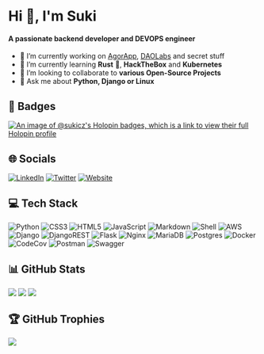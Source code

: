 # Hi 👋, I'm Suki
#### A passionate backend developer and DEVOPS engineer
- 🔭 I’m currently working on [AgorApp](https://agorapp.dev/), [DAOLabs](https://daolabs.com/) and secret stuff
- 🌱 I’m currently learning **Rust** :crab:, **HackTheBox** and **Kubernetes**
- 👯 I’m looking to collaborate to **various Open-Source Projects**
- 💬 Ask me about **Python, Django or Linux**


## 💎 Badges
[![An image of @sukicz's Holopin badges, which is a link to view their full Holopin profile](https://holopin.me/sukicz)](https://holopin.io/@sukicz)

## 🌐 Socials
[![LinkedIn](https://img.shields.io/badge/LinkedIn-%230077B5.svg?logo=linkedin&logoColor=white)](https://linkedin.com/in/boukal) [![Twitter](https://img.shields.io/badge/Twitter-%231DA1F2.svg?logo=Twitter&logoColor=white)](https://twitter.com/tenstoucepici)  [![Website](https://img.shields.io/badge/Website-suki.wtf-blue)](https://suki.wtf)

## 💻 Tech Stack
![Python](https://img.shields.io/badge/python-3670A0?style=for-the-badge&logo=python&logoColor=ffdd54) ![CSS3](https://img.shields.io/badge/css3-%231572B6.svg?style=for-the-badge&logo=css3&logoColor=white) ![HTML5](https://img.shields.io/badge/html5-%23E34F26.svg?style=for-the-badge&logo=html5&logoColor=white) ![JavaScript](https://img.shields.io/badge/javascript-%23323330.svg?style=for-the-badge&logo=javascript&logoColor=%23F7DF1E) ![Markdown](https://img.shields.io/badge/markdown-%23000000.svg?style=for-the-badge&logo=markdown&logoColor=white) ![Shell](https://img.shields.io/badge/shell-%23121011.svg?style=for-the-badge&logo=gnu-bash&logoColor=white) ![AWS](https://img.shields.io/badge/AWS-%23FF9900.svg?style=for-the-badge&logo=amazon-aws&logoColor=white) ![Django](https://img.shields.io/badge/django-%23092E20.svg?style=for-the-badge&logo=django&logoColor=white) ![DjangoREST](https://img.shields.io/badge/DJANGO-REST-ff1709?style=for-the-badge&logo=django&logoColor=white&color=ff1709&labelColor=gray) ![Flask](https://img.shields.io/badge/flask-%23000.svg?style=for-the-badge&logo=flask&logoColor=white) ![Nginx](https://img.shields.io/badge/nginx-%23009639.svg?style=for-the-badge&logo=nginx&logoColor=white) ![MariaDB](https://img.shields.io/badge/MariaDB-003545?style=for-the-badge&logo=mariadb&logoColor=white) ![Postgres](https://img.shields.io/badge/postgres-%23316192.svg?style=for-the-badge&logo=postgresql&logoColor=white) ![Docker](https://img.shields.io/badge/docker-%230db7ed.svg?style=for-the-badge&logo=docker&logoColor=white) ![CodeCov](https://img.shields.io/badge/codecov-%23ff0077.svg?style=for-the-badge&logo=codecov&logoColor=white) ![Postman](https://img.shields.io/badge/Postman-FF6C37?style=for-the-badge&logo=postman&logoColor=white) ![Swagger](https://img.shields.io/badge/-Swagger-%23Clojure?style=for-the-badge&logo=swagger&logoColor=white)
## 📊 GitHub Stats
![](https://github-readme-stats.vercel.app/api?username=SukiCZ&theme=radical&hide_border=false&include_all_commits=true&count_private=false)
![](https://github-readme-streak-stats.herokuapp.com/?user=SukiCZ&theme=radical&hide_border=false)
![](https://github-readme-stats.vercel.app/api/top-langs/?username=SukiCZ&theme=radical&hide_border=false&include_all_commits=true&count_private=false&layout=compact)

## 🏆 GitHub Trophies
![](https://github-trophies.vercel.app/?username=SukiCZ&theme=radical&no-frame=false&no-bg=false&margin-w=4)
